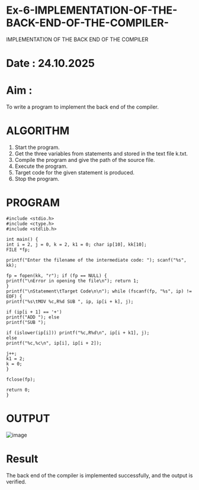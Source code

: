   # Ex-6-IMPLEMENTATION-OF-THE-BACK-END-OF-THE-COMPILER-
  IMPLEMENTATION OF THE BACK END OF THE COMPILER 
  # Date : 24.10.2025
  # Aim :
  To write a program to implement the back end of the compiler.
  # ALGORITHM
  1. Start the program.
  2. Get the three variables from statements and stored in the text file k.txt.
  3. Compile the program and give the path of the source file.
  4. Execute the program.
  5. Target code for the given statement is produced.
  6. Stop the program.
  # PROGRAM
  ```
  #include <stdio.h>
  #include <ctype.h>
  #include <stdlib.h>
  
  int main() {
  int i = 2, j = 0, k = 2, k1 = 0; char ip[10], kk[10];
  FILE *fp;
  
  printf("Enter the filename of the intermediate code: "); scanf("%s", kk);
  
  fp = fopen(kk, "r"); if (fp == NULL) {
  printf("\nError in opening the file\n"); return 1;
  }
  printf("\nStatement\tTarget Code\n\n"); while (fscanf(fp, "%s", ip) != EOF) {
  printf("%s\tMOV %c,R%d SUB ", ip, ip[i + k], j);
  
  if (ip[i + 1] == '+')
  printf("ADD "); else
  printf("SUB ");
  
  if (islower(ip[i])) printf("%c,R%d\n", ip[i + k1], j);
  else
  printf("%c,%c\n", ip[i], ip[i + 2]);
  
  j++;
  k1 = 2;
  k = 0;
  }
  
  fclose(fp);
  
  return 0;
  }
  
  ```
  # OUTPUT
  ![image](https://github.com/user-attachments/assets/46804f02-64f6-4605-8185-b0f9cf12146e)
  
  # Result
  The back end of the compiler is implemented successfully, and the output is verified.
